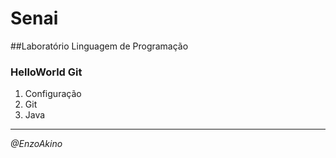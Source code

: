 # Senai 

##Laboratório Linguagem de Programação

### HelloWorld Git

1. Configuração
1. Git
1. Java

-----
_@EnzoAkino_